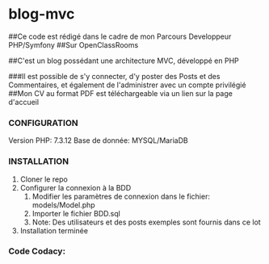 # blog-mvc

##Ce code est rédigé dans le cadre de mon Parcours Developpeur PHP/Symfony
##Sur OpenClassRooms

##C'est un blog possédant une architecture MVC, développé en PHP

###Il est possible de s'y connecter, d'y poster des Posts et des Commentaires, et également de l'administrer avec un compte privilégié
##Mon CV au format PDF est téléchargeable via un lien sur la page d'accueil

### CONFIGURATION ###

Version PHP: 7.3.12
Base de donnée: MYSQL/MariaDB

### INSTALLATION ###

1. Cloner le repo
2. Configurer la connexion à la BDD
    1. Modifier les paramètres de connexion dans le fichier: models/Model.php
    2. Importer le fichier BDD.sql
    3. Note: Des utilisateurs et des posts exemples sont fournis dans ce lot
3. Installation terminée

### Code Codacy: ### 

    

